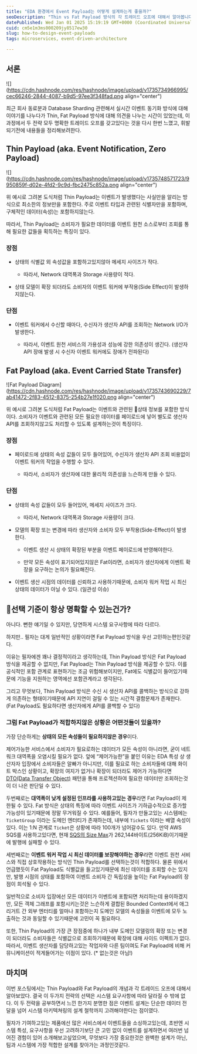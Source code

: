 ```yaml
---
title: "EDA 환경에서 Event Payload는 어떻게 설계하는게 좋을까?"
seoDescription: "Thin vs Fat Payload 방식의 각 트레이드 오프에 대해서 알아봅니다."
datePublished: Wed Jan 01 2025 15:19:19 GMT+0000 (Coordinated Universal Time)
cuid: cm5e1m3ms000209jy8517ew30
slug: how-to-design-event-payloads
tags: microservices, event-driven-architecture

---
```


## 서론

![](https://cdn.hashnode.com/res/hashnode/image/upload/v1735734966995/cec66246-2844-4087-b9d5-97ee3f348fad.png align="center")

최근 회사 동료분과 Database Sharding 관련해서 실시간 이벤트 동기화 방식에 대해 이야기를 나누다가 Thin, Fat Payload 방식에 대해 의견을 나누는 시간이 있었는데, 이 과정에서 두 전략 모두 명확한 트레이드 오프를 갖고있다는 것을 다시 한번 느꼈고, 휘발되기전에 내용들을 정리해보려한다.

## Thin Payload (aka. Event Notification, Zero Payload)

![](https://cdn.hashnode.com/res/hashnode/image/upload/v1735748571723/9950859f-d02e-4fd2-9c9d-fbc2475c852a.png align="center")

위 예시로 그려본 도식처럼 Thin Payload는 이벤트가 발생했다는 사실만을 알리는 방식으로 최소한의 정보만을 포함한다. 주로 이벤트 타입과 관련된 식별자만을 포함하며, 구체적인 데이터(속성)는 포함하지않는다.

따라서, Thin Payload는 소비자가 필요한 데이터를 이벤트 원천 소스로부터 조회를 통해 필요한 값들을 획득하는 특징이 있다.

### 장점

* 상태의 식별값 외 속성값을 포함하고있지않아 메세지 사이즈가 작다.
    
    * 따라서, Network 대역폭과 Storage 사용량이 적다.
        
* 상태 모델이 확장 되더라도 소비자의 이벤트 워커에 부작용(Side Effect)이 발생하지않는다.
    

### 단점

* 이벤트 워커에서 수신할 때마다, 수신자가 생산자 API를 조회하는 Network I/O가 발생한다.
    
    * 따라서, 이벤트 원천 서비스의 가용성과 성능에 강한 의존성이 생긴다. (생산자 API 장애 발생 시 수신자 이벤트 워커에도 장애가 전파된다)
        

## Fat Payload (aka. Event Carried State Transfer)

![Fat Payload Diagram](https://cdn.hashnode.com/res/hashnode/image/upload/v1735743690229/7ab41472-2f83-4512-8375-254b27e1f020.png align="center")

위 예시로 그려본 도식처럼 Fat Payload는 이벤트와 관련된 상태 정보를 포함한 방식이다. 소비자가 이벤트와 관련된 모든 필요한 데이터를 페이로드에 넣어 별도로 생산자 API를 조회하지않고도 처리할 수 있도록 설계하는것이 특징이다.

### 장점

* 페이로드에 상태의 속성 값들이 모두 들어있어, 수신자가 생산자 API 조회 비용없이 이벤트 워커의 작업을 수행할 수 있다.
    
    * 따라서, 소비자가 생산자에 대한 물리적 의존성을 느슨하게 만들 수 있다.
        

### 단점

* 상태의 속성 값들이 모두 들어있어, 메세지 사이즈가 크다.
    
    * 따라서, Network 대역폭과 Storage 사용량이 크다.
        
* 모델의 확장 또는 변경에 따라 생산자와 소비자 모두 부작용(Side-Effect)이 발생한다.
    
    * 이벤트 생산 시 상태의 확장된 부분을 이벤트 페이로드에 반영해야한다.
        
    * 만약 모든 속성이 표기되어있지않은 Fat이라면, 소비자가 생산자에게 이벤트 확장을 요구하는 논의가 필요해진다.
        
* 이벤트 생산 시점의 데이터를 신뢰하고 사용하기때문에, 소비자 워커 작업 시 최신 상태의 데이터가 아닐 수 있다. (일관성 이슈)
    

## 선택 기준이 항상 명확할 수 있는건가?

아니다. 뻔한 얘기일 수 있지만, 당연하게 시스템 요구사항에 따라 다르다.

하지만.. 필자는 대게 일반적인 상황이라면 Fat Payload 방식을 우선 고민하는편인것같다.

이유는 필자에겐 꽤나 결정적이라고 생각하는데, Thin Payload 방식은 Fat Payload 방식을 제공할 수 없지만, Fat Payload는 Thin Payload 방식을 제공할 수 있다. 이를 공식적인 포함 관계로 표현하기는 조금 위험해보이지만, Fat에도 식별값이 들어있기때문에 기능을 지원하는 영역에선 포함관계라고 생각된다.

그리고 무엇보다, Thin Payload 방식은 수신 시 생산자 API를 콜백하는 방식으로 강하게 의존하는 형태이기때문에 API 지연이 걸릴 수 있는 시간적 결함문제가 존재한다. (Fat Payload도 필요하다면 생산자에게 API를 콜백할 수 있다)

### 그럼 Fat Payload가 적합하지않은 상황은 어떤것들이 있을까?

가장 단순하게는 **상태의 모든 속성들이 필요하지않은 경우**이다.

제어가능한 서비스에서 소비자가 필요로하는 데이터가 모든 속성이 아니라면, 굳이 네트워크 대역폭을 오염시킬 필요가 없다. 앞에 “제어가능한”을 붙인 이유는 EDA 특성 상 생산자자 입장에서 소비자들은 알빠가 아니지만, 이를 필요로 하는 소비자들에 대해 화이트 박스인 상황이고, 확장의 여지가 없거나 확장이 되더라도 제어가 가능하다면 [DTO(Data Transfer Object)](https://martinfowler.com/eaaCatalog/dataTransferObject.html) 패턴을 통해 프로젝션하여 필요한 데이터만 조회하는것이 더 나은 판단일 수 있다.

두번째로는 **대역폭이 낮게 설정된 인프라를 사용하고있는 경우**라면 Fat Payload이 제한될 수 있다. Fat 방식은 상태의 특징에 따라 이벤트 사이즈가 기하급수적으로 증가할 가능성이 있기때문에 정말 무거워질 수 있다. 예를들어, 필자가 만들고있는 시스템에는 `TicketGroup` 이라는 도메인 엔터티가 존재하는데, 내부에 `Tickets` 이라는 배열 속성이 있다. 이는 1:N 관계로 `Ticket`은 상황에 따라 100개가 넘어갈수도 있다. 만약 AWS SQS를 사용하고있다면, 현재 [SQS의 Size Max](https://docs.aws.amazon.com/ko_kr/AWSSimpleQueueService/latest/SQSDeveloperGuide/quotas-messages.html)가 262,144바이트(256KiB)이기때문에 발행에 실패할 수 있다.

세번째로는 **이벤트 워커 작업 시 최신 데이터를 보장해야하는 경우**라면 이벤트 원천 서비스와 직접 상호작용하는 방식인 Thin Payload를 선택하는것이 적합하다. 물론 위에서 언급했듯이 Fat Payload도 식별값을 들고있기때문에 최신 데이터를 조회할 수는 있지만, 발행 시점의 상태를 포함하여 이벤트 소비자 간 독립성을 높이는 Fat Payload의 장점이 희석될 수 있다.

일반적으로 소비자 입장에선 모든 데이터가 이벤트에 포함되면 처리하는데 용이하겠지만, 모든 객체 그래프를 포함시키는것은 느슨하게 결합된 Bounded Context에서 애그리거트 간 외부 엔터티를 얼마나 포함하는지 도메인 모델의 속성들을 이벤트에 모두 노출하는 것과 동일할 수 있기때문에 고민이 꼭 필요하다.

또한, Thin Payload의 가장 큰 장점중에 하나가 내부 도메인 모델링의 확장 또는 변경이 되더라도 소비자들은 식별값으로 조회하기때문에 확장에 대해 사이드 이펙트가 없다. 따라서, 이벤트 생산자를 담당하고있는 작업자와 다른 팀이여도 Fat Payload에 비해 커뮤니케이션이 적게들어가는 이점이 있다. (\* 없는것은 아님!)

## 마치며

이번 포스팅에서는 Thin Payload와 Fat Payload의 개념과 각 트레이드 오프에 대해서 알아보았다. 결국 이 두가지 전략의 선택은 시스템 요구사항에 따라 달라질 수 밖에 없다. 이 두 전략을 공부하면서 느낀 한가지 분명한 점은 이벤트 설계는 단순한 데이터 전달을 넘어 시스템 아키텍쳐링의 설계 철학까지 고려해야한다는 점이였다.

필자가 기여하고있는 제품에선 많은 서비스에서 이벤트들을 소싱하고있는데, 초반엔 시스템 특성, 요구사항을 우선 고려하기보단 큰 고민 없이 이벤트를 설계하면서 여러번 넘어진 경험이 있어 소개해보고싶었으며, 무엇보다 가장 중요한것은 완벽한 설계가 아닌, 팀과 시스템에 가장 적합한 설계를 찾아가는 과정인것같다.
